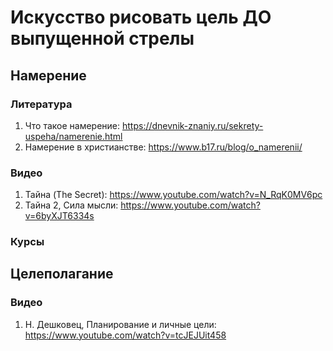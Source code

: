 # Искусство рисовать цель ДО выпущенной стрелы

## Намерение

### Литература
1. Что такое намерение: https://dnevnik-znaniy.ru/sekrety-uspeha/namerenie.html
2. Намерение в христианстве: https://www.b17.ru/blog/o_namerenii/

### Видео
1. Тайна (The Secret): https://www.youtube.com/watch?v=N_RqK0MV6pc
2. Тайна 2, Сила мысли: https://www.youtube.com/watch?v=6byXJT6334s

### Курсы

## Целеполагание

### Видео
1. Н. Дешковец, Планирование и личные цели: https://www.youtube.com/watch?v=tcJEJUit458
